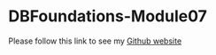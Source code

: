 # DBFoundations-Module07
Please follow this link to see my [Github website](https://morr3.github.io/DBFoundations-Module07/#github-repository-httpsgithubcommorr3dbfoundations-module07)
